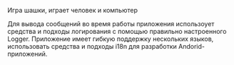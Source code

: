 Игра шашки, играет человек и компьютер


Для вывода сообщений во время работы приложения использоует средства и подходы логирования с помощью правильно настроенного Logger.
Приложение имеет гибкую поддержку нескольких языков, использовать средства и подходы i18n для разработки Andorid-приложений.
